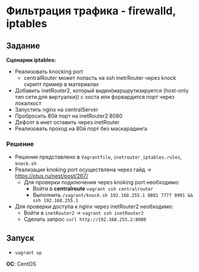 # Фильтрация трафика - firewalld, iptables

## Задание

**Сценарии iptables:**

* Реализовать knocking port
    - centralRouter может попасть на ssh inetrRouter через knock скрипт
пример в материалах
* Добавить inetRouter2, который виден(маршрутизируется (host-only тип сети для виртуалки)) с хоста или форвардится порт через локалхост
* Запустить nginx на centralServer
* Пробросить 80й порт на inetRouter2 8080
* Дефолт в инет оставить через inetRouter
* Реализовать проход на 80й порт без маскарадинга

### Решение
* Решение представлено в `Vagrantfile`, `inetrouter_iptables.rules`, `knock.sh`
* Реализация knoking port осуществлена через гайд -> https://otus.ru/nest/post/267/
  - Для проверки подключения через knoking port необходимо:
    * Войти в **centralroute** `vagrant ssh centralrouter`
    * Выполнить `/vagrant/knock.sh 192.168.255.1 8881 7777 9991 && ssh 192.168.255.1`
* Для проверки доступа к nginx через inetRouter2 необходимо:
    * Войти в `inetRouter2` -> `vagrant ssh inetRouter2`
    * Сделать запрос `curl http://192.168.255.2:8080`

## Запуск
* `vagrant up`

**ОС**: CentOS